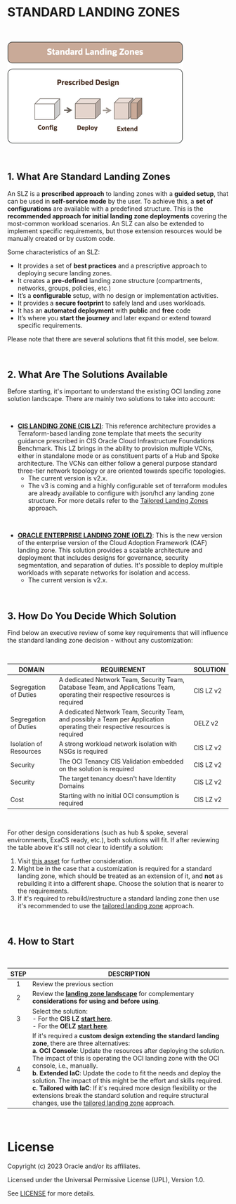 # STANDARD LANDING ZONES

&nbsp; 

<img src="../images/lzf_standard.png" alt= “” width="400" height="value">

&nbsp; 

## 1. What Are Standard Landing Zones

An SLZ is a **prescribed approach** to landing zones with a **guided setup**, that can be used in **self-service mode** by the user. To achieve this, a **set of configurations** are available with a predefined structure. This is the **recommended approach for initial landing zone deployments** covering the most-common workload scenarios. An SLZ can also be extended to implement specific requirements, but those extension resources would be manually created or by custom code.

Some characteristics of an SLZ:

- It provides a set of **best practices** and a prescriptive approach to deploying secure landing zones.
- It creates a **pre-defined** landing zone structure (compartments, networks, groups, policies, etc.)
- It’s a **configurable** setup, with no design or implementation activities.
- It provides a **secure footprint** to safely land and uses workloads.
- It has an **automated deployment** with **public** and **free** code
- It’s where you **start the journey** and later expand or extend toward specific requirements.

Please note that there are several solutions that fit this model, see below.

&nbsp; 

## 2. What Are The Solutions Available

Before starting, it's important to understand the existing OCI landing zone solution landscape. There are mainly two solutions to take into account:

&nbsp; 

* **[CIS LANDING ZONE (CIS LZ)](https://docs.oracle.com/en/solutions/cis-oci-benchmark/index.html)**:  This reference architecture provides a Terraform-based landing zone template that meets the security guidance prescribed in CIS Oracle Cloud Infrastructure Foundations Benchmark. This LZ brings in the ability to provision multiple VCNs, either in standalone mode or as constituent parts of a Hub and Spoke architecture. The VCNs can either follow a general purpose standard three-tier network topology or are oriented towards specific topologies. 
  * The current version is v2.x.
  * The v3 is coming and a highly configurable set of terraform modules are already available to configure with json/hcl any landing zone structure. For more details refer to the [Tailored Landing Zones](/landing-zones/tailored_landing_zones/tailored_landing_zones.md) approach. 


&nbsp; 
* **[ORACLE ENTERPRISE LANDING ZONE (OELZ)](https://blogs.oracle.com/cloudsecurity/post/enterprise-scale-baseline-landing-zone-version2)**: This is the new version of the enterprise version of the Cloud Adoption Framework (CAF) landing zone. This solution provides a scalable architecture and deployment that includes designs for governance, security segmentation, and separation of duties. It's possible to deploy multiple workloads with separate networks for isolation and access.
  * The current version is v2.x.



&nbsp; 

## 3. How Do You Decide Which Solution

Find below an executive review of some key requirements that will influence the standard landing zone decision - without any customization:

&nbsp; 


| DOMAIN  |  REQUIREMENT | SOLUTION  |  
|---|---|---|
| Segregation of Duties | A dedicated Network Team, Security Team, Database Team, and Applications Team, operating their respective resources is required| CIS LZ v2 |
| Segregation of Duties | A dedicated Network Team, Security Team, and possibly a Team per Application operating their respective resources is required | OELZ v2 |
| Isolation of Resources | A strong workload network isolation with NSGs is required | CIS LZ v2 |
| Security | The OCI Tenancy CIS Validation embedded on the solution is required | CIS LZ v2 |
| Security | The target tenancy doesn't have Identity Domains | CIS LZ v2 |
| Cost | Starting with no initial OCI consumption is required | CIS LZ v2 |

&nbsp; 

For other design considerations (such as hub & spoke, several environments, ExaCS ready, etc.), both solutions will fit. If after reviewing the table above it's still not clear to identify a solution: 
1. Visit [this asset](/landing-zones/commons/select_your_solution.pdf) for further consideration.
2. Might be in the case that a customization is required for a standard landing zone, which should be treated as an extension of it, and **not** as rebuilding it into a different shape. Choose the solution that is nearer to the requirements.
3. If it's required to rebuild/restructure a standard landing zone then  use it's recommended to use the [tailored landing zone](/landing-zones/tailored_landing_zones/tailored_landing_zones.md) approach.

&nbsp; 

## 4. How to Start

&nbsp; 

| STEP  |   DESCRIPTION | 
|:---:|---|
| 1 | Review the previous section | 
| 2 | Review the [**landing zone landscape**](/landing-zones/commons/select_your_solution.pdf) for complementary **considerations for using and before using**.  |
|3 | Select the solution:<br>- For the **CIS LZ [start here](/landing-zones/standard_landing_zones/cis_lz_v2/cis_landing_zone_v2.md)**. <br>- For the **OELZ [start here](/landing-zones/standard_landing_zones/oelz_v2/oelz_v2.md)**.
| 4 | If it's required a **custom design extending the standard landing zone**, there are three alternatives: <br>**a. OCI Console**: Update the resources after deploying the solution. The impact of this is operating the OCI landing zone with the OCI console, i.e., manually.<br>**b. Extended IaC**: Update the code to fit the needs and deploy the solution. The impact of this might be the effort and skills required. <br>**c. Tailored with IaC**: If it's required more design flexibility or the extensions break the standard solution and require structural changes, use the [tailored landing zone](/landing-zones/tailored_landing_zones/tailored_landing_zones.md) approach.

   
&nbsp; 

# License

Copyright (c) 2023 Oracle and/or its affiliates.

Licensed under the Universal Permissive License (UPL), Version 1.0.

See [LICENSE](https://github.com/oracle-devrel/technology-engineering/blob/main/LICENSE) for more details.